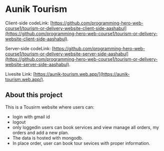# Aunik Tourism

Client-side codeLink: [https://github.com/programming-hero-web-course1/tourism-or-delivery-website-client-side-aashabul](https://github.com/programming-hero-web-course1/tourism-or-delivery-website-client-side-aashabul).

Server-side codeLink: [https://github.com/programming-hero-web-course1/tourism-or-delivery-website-server-side-aashabul](https://github.com/programming-hero-web-course1/tourism-or-delivery-website-server-side-aashabul).

Livesite Link: 
[https://aunik-tourism.web.app/](https://aunik-tourism.web.app/).

## About this project

This is a Tousirm website where users can:
* login with gmail id
* logout
* only loggedin users can book services and view manage all orders, my orders and add a new plan.
* The data is hosted with mongodb.
* In place order, user can book tour sevices with proper information. 





